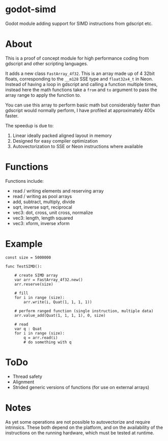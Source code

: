 # godot-simd
Godot module adding support for SIMD instructions from gdscript etc.

# About
This is a proof of concept module for high performance coding from gdscript and other scripting languages.

It adds a new class `FastArray_4f32`. This is an array made up of 4 32bit floats, corresponding to the `__m128` SSE type and `float32x4_t` in Neon. Instead of having a loop in gdscript and calling a function multiple times, instead here the math functions take a `from` and `to` argument to pass the array range to apply the function to. 

You can use this array to perform basic math but considerably faster than gdscript would normally perform, I have profiled at approximately 400x faster.

The speedup is due to:
1) Linear ideally packed aligned layout in memory
2) Designed for easy compiler optimization
3) Autovectorization to SSE or Neon instructions where available

# Functions
Functions include:
* read / writing elements and reserving array
* read / writing as pool arrays
* add, subtract, multiply, divide
* sqrt, inverse sqrt, reciprocal
* vec3: dot, cross, unit cross, normalize
* vec3: length, length squared
* vec3: xform, inverse xform

# Example
```
const size = 5000000

func TestSIMD():

	# create SIMD array
	var arr = FastArray_4f32.new()
	arr.reserve(size)

	# fill
	for i in range (size):
		arr.write(i, Quat(1, 1, 1, 1))

	# perform ranged function (single instruction, multiple data)
	arr.value_add(Quat(1, 1, 1, 1), 0, size)

	# read
	var q : Quat
	for i in range (size):
		q = arr.read(i)
		# do something with q
```

# ToDo
* Thread safety
* Alignment
* Strided generic versions of functions (for use on external arrays)

# Notes
As yet some operations are not possible to autovectorize and require intrinsics. These both depend on the platform, and on the availability of the instructions on the running hardware, which must be tested at runtime.
